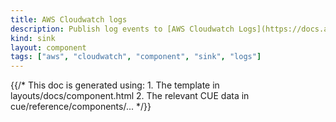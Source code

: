 ```yaml
---
title: AWS Cloudwatch logs
description: Publish log events to [AWS Cloudwatch Logs](https://docs.aws.amazon.com/AmazonCloudWatch/latest/logs/WhatIsCloudWatchLogs.html)
kind: sink
layout: component
tags: ["aws", "cloudwatch", "component", "sink", "logs"]
---
```


{{/* This doc is generated using:
     1. The template in layouts/docs/component.html
     2. The relevant CUE data in cue/reference/components/... */}}
